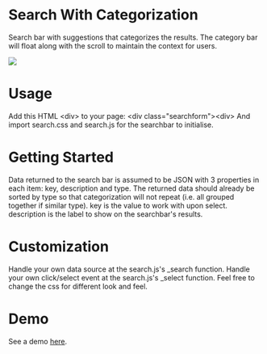 Search With Categorization
==========================

Search bar with suggestions that categorizes the results.
The category bar will float along with the scroll to maintain the context for users.

<img src="https://raw.githubusercontent.com/Kyeo1983/Search_With_Categorization/master/sample/screenshot.jpg"/>


Usage
======

Add this HTML &lt;div&gt; to your page:     &lt;div class="searchform"&gt;&lt;div&gt;
And import search.css and search.js for the searchbar to initialise.



Getting Started
===============

Data returned to the search bar is assumed to be JSON with 3 properties in each item: key, description and type.
The returned data should already be sorted by type so that categorization will not repeat (i.e. all grouped together if similar type).
key is the value to work with upon select.
description is the label to show on the searchbar's results.



Customization
==============

Handle your own data source at the search.js's _search function.
Handle your own click/select event at the search.js's _select function.
Feel free to change the css for different look and feel.



Demo
=====
See a demo <a href="http://codepen.io/Kyeo1983/full/yohbs" target="_blank">here</a>.
